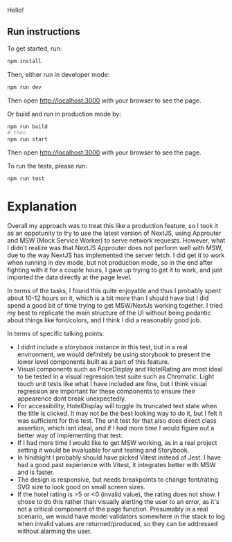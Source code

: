 Hello!

## Run instructions
To get started, run:

```bash
npm install
```

Then, either run in developer mode:

```bash
npm run dev
```

Then open [http://localhost:3000](http://localhost:3000) with your browser to see the page.

Or build and run in production mode by:

```bash
npm run build
# then
npm run start
```

Then open [http://localhost:3000](http://localhost:3000) with your browser to see the page.

To run the tests, please run:

```bash
npm run test
```

# Explanation

Overall my approach was to treat this like a production feature, so I took it as an oppotunity to try to use the latest version of NextJS, using Approuter and MSW (Mock Service Worker) to serve network requests. However, what I didn't realize was that NextJS Approuter does not perform well with MSW, due to the way NextJS has implemented the server fetch. I did get it to work when running in dev mode, but not production mode, so in the end after fighting with it for a couple hours, I gave up trying to get it to work, and just imported the data directly at the page level.

In terms of the tasks, I found this quite enjoyable and thus I probably spent about 10-12 hours on it, which is a bit more than I should have but I did spend a good bit of time trying to get MSW/NextJs working together. I tried my best to replicate the main structure of the UI without being pedantic about things like font/colors, and I think I did a reasonably good job.

In terms of specific talking points:

- I didnt include a storybook instance in this test, but in a real environment, we would definitely be using storybook to present the lower level components built as a part of this feature. 
- Visual components such as PriceDisplay and HotelRating are most ideal to be tested in a visual regression test suite such as Chromatic. Light touch unit tests like what I have included are fine, but I think visual regression are important for these components to ensure their appearence dont break unexpectedly.
- For accessibility, HotelDisplay will toggle its truncated text state when the title is clicked. It may not be the best looking way to do it, but I felt it was sufficient for this test. The unit test for that also does direct class assertion, which isnt ideal, and if I had more time I would figure out a better way of implementing that test.
- If I had more time I would like to get MSW working, as in a real project setting it would be invaluable for unit testing and Storybook.
- In hindsight I probably should have picked Vitest instead of Jest. I have had a good past experience with Vitest, it integrates better with MSW and is faster.
- The design is responsive, but needs breakpoints to change font/rating SVG size to look good on small screen sizes.
- If the hotel rating is >5 or <0 (invalid value), the rating does not show. I chose to do this rather than visually alerting the user to an error, as it's not a critical component of the page function. Presumably in a real scenario, we would have model validators somewhere in the stack to log when invalid values are returned/produced, so they can be addressed without alarming the user.
